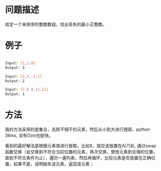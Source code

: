 # 问题描述

给定一个未排序的整数数组，找出丢失的最小正整数。

# 例子

```bash

Input: [1,2,0]
Output: 3

Input: [3,4,-1,1]
Output: 2

Input: [7,8,9,11,12]
Output: 1

```

# 方法

我的方法采用的是集合，去除不相干的元素，然后从小到大进行搜索，python 36ms, 没有O(n)也挺快。

看到的最好解法是根据元素值进行放取，比如8，就应该放置在A[7]处, 通过swap函数交换（会交换到不符合当前位置的元素，再次交换，使改元素到合理的位置，直到不符合条件为止），遍历一遍列表，然后再循环，比较元素是否放置在正确位置，如果不是，说明缺失该元素，返回该元素；


